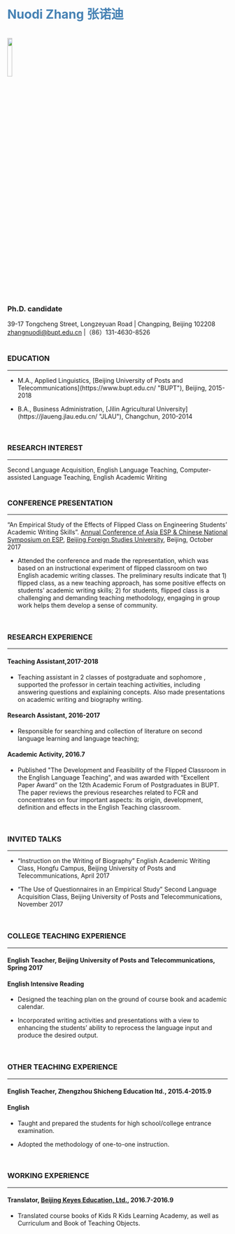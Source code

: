 # <span style="color:SteelBlue ;" >Nuodi Zhang 张诺迪</span>
<br />  

<img src="https://github.com/zhangnuodi/cv/blob/master/Pic/WechatIMG11.png" width="15%" height="15%">

### Ph.D. candidate  

39-17 Tongcheng Street, Longzeyuan Road | Changping, Beijing 102208  
zhangnuodi@bupt.edu.cn |（86）131-4630-8526  
<br />

### EDUCATION
___
<ul>
<li> M.A., Applied Linguistics, [Beijing University of Posts and Telecommunications](https://www.bupt.edu.cn/ "BUPT"), Beijing, 2015-2018 </li>
</ul>

<ul>
<li>B.A., Business Administration, [Jilin Agricultural University](https://jlaueng.jlau.edu.cn/ "JLAU"), Changchun, 2010-2014</li>
</ul>  
<br />

### RESEARCH INTEREST
---
Second Language Acquisition, English Language Teaching, Computer-assisted Language Teaching, English Academic Writing  
<br />

### CONFERENCE PRESENTATION
---
“An Empirical Study of the Effects of Flipped Class on Engineering Students’ Academic Writing Skills”. [Annual Conference of Asia ESP & Chinese National Symposium on ESP](http://2017.asiaesp.com/), [Beijing Foreign Studies University](http://bfsu.admissions.cn/), Beijing, October 2017
<ul>
<li>Attended the conference and made the representation, which was based on an instructional experiment of flipped classroom on two English academic writing classes. The preliminary results indicate that 1) flipped class, as a new teaching approach, has some positive effects on students’ academic writing skills; 2) for students, flipped class is a challenging and demanding teaching methodology, engaging in group work helps them develop a sense of community.</li>
</ul>  
<br />

### RESEARCH EXPERIENCE  
---
#### Teaching Assistant,2017-2018  
<ul>
<li>Teaching assistant in 2 classes of postgraduate and sophomore , supported the professor in certain teaching activities, including answering questions and explaining concepts. Also made presentations on academic writing and biography writing.</li>
</ul>

#### Research Assistant, 2016-2017  
<ul>
<li>Responsible for searching and collection of literature on second language learning and language teaching;</li>
</ul>

#### Academic Activity, 2016.7  
<ul>
<li>Published "The Development and Feasibility of the Flipped Classroom in the English Language Teaching", and was awarded with “Excellent Paper Award” on the 12th Academic Forum of Postgraduates in BUPT. The paper reviews the previous researches related to FCR and concentrates on four important aspects: its origin, development, definition and effects in the English Teaching classroom.</li>
</ul>
<br />  


### INVITED TALKS  
---
<ul>
<li>“Instruction on the Writing of Biography” English Academic Writing Class, Hongfu Campus, Beijing University of Posts and Telecommunications, April 2017</li>
</ul>
<ul>
<li>“The Use of Questionnaires in an Empirical Study” Second Language Acquisition Class, Beijing University of Posts and Telecommunications, November 2017</li>
</ul>  
<br /> 

### COLLEGE TEACHING EXPERIENCE
---
#### English Teacher, Beijing University of Posts and Telecommunications, Spring 2017  
#### English Intensive Reading
<ul>
<li>Designed the teaching plan on the ground of course book and academic calendar.</li>
</ul>
<ul>
<li>Incorporated writing activities and presentations with a view to enhancing the students’ ability to reprocess the language input and produce the desired output.</li>
</ul>  
<br />

### OTHER TEACHING EXPERIENCE
---
#### English Teacher, Zhengzhou Shicheng Education ltd., 2015.4-2015.9  
#### English 
<ul>
<li>Taught and prepared the students for high school/college entrance examination.</li>
</ul>
<ul>
<li>Adopted the methodology of one-to-one instruction.</li>
</ul>  
<br />

### WORKING EXPERIENCE
---
#### Translator, [Beijing Keyes Education, Ltd.](https://kidsrkids.com/the-kids-r-kids-story/), 2016.7-2016.9
<ul>
<li>Translated course books of Kids R Kids Learning Academy, as well as Curriculum and Book of Teaching Objects.</li>
</ul> 

